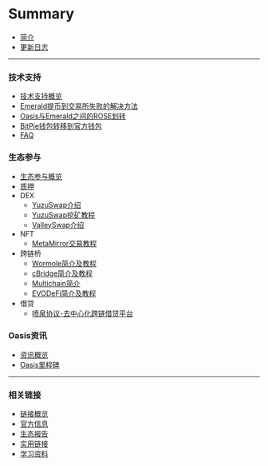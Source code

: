 # Summary

- [简介](README.md)
- [更新日志](./更新日志.md)
------



### 技术支持

- [技术支持概览](./dev_support/概览.md)
- [Emerald提币到交易所失败的解决方法](./dev_support/Emerald提币到币安失败解决方法.md)
- [Oasis与Emerald之间的ROSE划转](./dev_support/Oasis与Emerald之间的ROSE划转/Oasis与Emerald之间的ROSE划转.md)
- [BitPie钱包转移到官方钱包](./dev_support/BitPie钱包转移到官方钱包.md)
- [FAQ](./dev_support/FAQ.md)

### 生态参与

- [生态参与概览](./ecosystem_paticipate/概览.md)
- [质押](./ecosystem_paticipate/质押.md)
- DEX
  - [YuzuSwap介绍](./ecosystem_paticipate/dex/yuzuswap/YuzuSwap介绍.md)
  - [YuzuSwap挖矿教程](https://medium.com/@little-white/yuzu-%E6%8C%96%E7%9F%BF%E6%94%BB%E7%95%A5-f192ff18b9a1)
  - [ValleySwap介绍](./ecosystem_paticipate/dex/ValleySwap/ValleySwap.md)
- NFT
  - [MetaMirror交易教程](https://medium.com/@little-white/%E5%A6%82%E4%BD%95%E4%BA%A4%E6%98%93ai-rose-nft-12b7a58c10d3)
- 跨链桥
  - [Wormole简介及教程](ecosystem_paticipate/bridge/wormhole/Wormhole简介及教程.md)
  - [cBridge简介及教程](ecosystem_paticipate/bridge/cbridge/cBridge简介及教程.md)
  - [Multichain简介](ecosystem_paticipate/bridge/Multichain/Multichain简介.md)
  - [EVODeFi简介及教程](ecosystem_paticipate/bridge/EVODeFi/EVODeFi简介及教程.md)
- 借贷
  - [喷泉协议-去中心化跨链借贷平台](ecosystem_paticipate/lending/FountainProtocol/FountainProtocol.md)

### Oasis资讯

- [资讯概览](./oasis_info/概览.md)
- [Oasis里程碑](./oasis_info/Oasis里程碑.md)
------



### 相关链接

- [链接概览](./links/概览.md)
- [官方信息](./links/官方信息.md)
- [生态报告](./links/生态报告.md)
- [实用链接](./links/实用链接.md)
- [学习资料](./links/学习资料.md)
